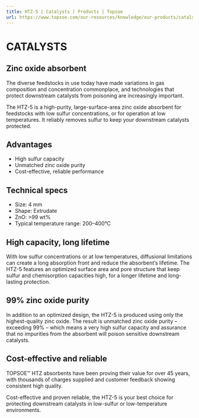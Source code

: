 ```yaml
---
title: HTZ-5 | Catalysts | Products | Topsoe
url: https://www.topsoe.com/our-resources/knowledge/our-products/catalysts/htz-5#main-content
---
```


# CATALYSTS

## Zinc oxide absorbent

The diverse feedstocks in use today have made variations in gas composition and concentration commonplace, and technologies that protect downstream catalysts from poisoning are increasingly important.

The HTZ-5 is a high-purity, large-surface-area zinc oxide absorbent for feedstocks with low sulfur concentrations, or for operation at low temperatures. It reliably removes sulfur to keep your downstream catalysts protected.

## Advantages

- High sulfur capacity
- Unmatched zinc oxide purity
- Cost-effective, reliable performance

## Technical specs

- Size: 4 mm
- Shape: Extrudate
- ZnO: >99 wt%
- Typical temperature range: 200–400°C

## High capacity, long lifetime

With low sulfur concentrations or at low temperatures, diffusional limitations can create a long absorption front and reduce the absorbent’s lifetime. The HTZ-5 features an optimized surface area and pore structure that keep sulfur and chemisorption capacities high, for a longer lifetime and long-lasting protection.

## 99% zinc oxide purity

In addition to an optimized design, the HTZ-5 is produced using only the highest-quality zinc oxide. The result is unmatched zinc oxide purity – exceeding 99% – which means a very high sulfur capacity and assurance that no impurities from the absorbent will poison sensitive downstream catalysts.

## Cost-effective and reliable

TOPSOE™ HTZ absorbents have been proving their value for over 45 years, with thousands of charges supplied and customer feedback showing consistent high quality.

Cost-effective and proven reliable, the HTZ-5 is your best choice for protecting downstream catalysts in low-sulfur or low-temperature environments.